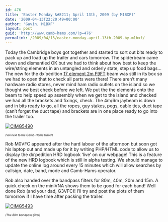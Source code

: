 ```yaml
---
id: 476
title: 'Easter Monday &#8211; April 13th, 2009 (by M1BXF)'
date: '2009-04-13T22:20:49+00:00'
author: 'Gavin, M1BXF'
layout: post
guid: 'http://www.camb-hams.com/?p=476'
permalink: /2009/04/13/easter-monday-april-13th-2009-by-m1bxf/
---
```


Today the Cambridge boys got together and started to sort out bits ready to pack up and load up the trailer and cars tomorrow. The spiderbeam came down and dismantled OK but we had to think about how best to keep the wire/string elements in an untangled and orderly state, step up food bags… The new for the dx’pedition [17 element 2m F9FT](http://www.f9ft.com/pdf/20817e.PDF) beam was still in its box so we had to open that to check all parts were there! There aren’t many hardware radio stores, never mind ham radio outlets on the island so we thought we best check before we left. We put the the elements onto the beam to help speed up assembly when we get to the island and checked we had all the brackets and fixings, check. The 4m/6m jaybeam is down and in bits ready to go, all the ropes, guy stakes, pegs, cable ties, duct tape (can’t forget the duct tape) and brackets are in one place ready to go into the trailer too.

[![CIMG5490](http://www.camb-hams.com/wp-content/uploads/cimg5490-thumb.jpg "CIMG5490")](http://www.camb-hams.com/wp-content/uploads/cimg5490.jpg)

*<span style="font-size: xx-small"><span style="font-size: xx-small">(Voi next to the Camb-Hams trailer)</span></span>*

Rob M0VFC appeared after the hard labour of the afternoon but soon got his laptop out and made up for it by writing PHP/HTML code to allow us to display the dx’pedition HRD logbook ‘live’ on our webpage! This is a feature of the new HRD logbook which is still in alpha testing. We should manage to update the online log around every 15 minutes which will allow searches by callsign, date, band, mode and Camb-Hams operator.

Rob also handed over the bandpass filters for 80m, 40m, 20m and 15m. A quick check on the miniVNA shows them to be good for each band! Well done Rob (and your dad, G3VFC)! I’ll try and post the plots of them tomorrow if I have time after packing the trailer.

[![CIMG5493](http://www.camb-hams.com/wp-content/uploads/cimg5493-thumb.jpg "CIMG5493")](http://www.camb-hams.com/wp-content/uploads/cimg5493.jpg)

*<span style="font-size: xx-small"><span style="font-size: xx-small">(The 80m bandpass filter)</span></span>*